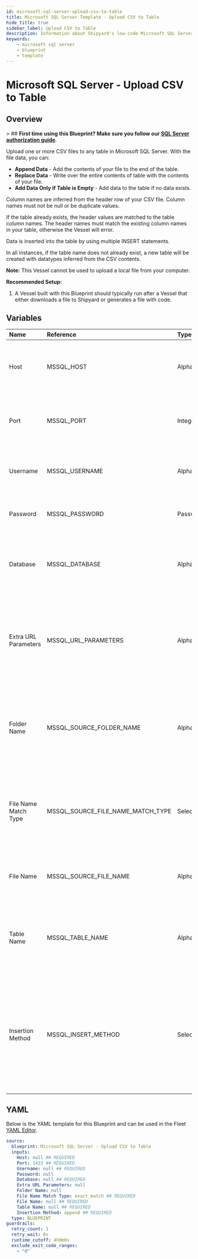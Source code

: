 ```yaml
---
id: microsoft-sql-server-upload-csv-to-table
title: Microsoft SQL Server Template - Upload CSV to Table
hide_title: true
sidebar_label: Upload CSV to Table
description: Information about Shipyard's low-code Microsoft SQL Server Upload CSV to Table blueprint. Upload a CSV file to any table in Microsoft SQL Server. With the file data, you can create a new table, overwrite the existing table, or append to the end of the table.
keywords:
    - microsoft sql server
    - blueprint
    - template
---
```


# Microsoft SQL Server - Upload CSV to Table

## Overview

&gt; ## **First time using this Blueprint? Make sure you follow our [SQL Server authorization guide](https://www.shipyardapp.com/docs/blueprint-library/microsoft-sql-server/microsoft-sql-server-authorization/)**.

Upload one or more CSV files to any table in Microsoft SQL Server. With the file data, you can:
- **Append Data** - Add the contents of your file to the end of the table.
- **Replace Data** - Write over the entire contents of table with the contents of your file.
- **Add Data Only if Table is Empty** - Add data to the table if no data exists.

Column names are inferred from the header row of your CSV file. Column names must not be null or be duplicate values.

If the table already exists, the header values are matched to the table column names. The header names must match the existing column names in your table, otherwise the Vessel will error.

Data is inserted into the table by using multiple INSERT statements.

In all instances, if the table name does not already exist, a new table will be created with datatypes inferred from the CSV contents.

**Note:** This Vessel cannot be used to upload a local file from your computer.

**Recommended Setup:**

1. A Vessel built with this Blueprint should typically run after a Vessel that either downloads a file to Shipyard or generates a file with code. 



## Variables

| Name | Reference | Type | Required | Default | Options | Description |
|:---|:---|:---|:---|:---|:---|:---|
| Host | MSSQL_HOST | Alphanumeric | :white_check_mark: | - | - | The domain or the IP address of the database you want to connect to. |
| Port | MSSQL_PORT | Integer | :white_check_mark: | 1433 | - | Number for the database port to connect to. Defaults to 1433. |
| Username | MSSQL_USERNAME | Alphanumeric | :white_check_mark: | - | - | Name of the user to connect to the database with. |
| Password | MSSQL_PASSWORD | Password | :heavy_minus_sign: | - | - | Password associated to the provided username. |
| Database | MSSQL_DATABASE | Alphanumeric | :white_check_mark: | - | - | Name of the database in the Microsoft SQL Server to connect to. |
| Extra URL Parameters | MSSQL_URL_PARAMETERS | Alphanumeric | :heavy_minus_sign: | - | - | Extra parameters that will be placed at the end of the connection string, after the &#34;?&#34;. Must be separated by &#34;&amp;&#34;. |
| Folder Name | MSSQL_SOURCE_FOLDER_NAME | Alphanumeric | :heavy_minus_sign: | - | - | Folder where the file to upload can be found. Leaving blank will search in the current working directory. |
| File Name Match Type | MSSQL_SOURCE_FILE_NAME_MATCH_TYPE | Select | :white_check_mark: | `exact_match` | Exact Match: `exact_match`<br></br><br></br>Regex Match: `regex_match` | Determines if the text in &#34;File Name&#34; will match exactly to a single file, or use regex to match to multiple files. |
| File Name | MSSQL_SOURCE_FILE_NAME | Alphanumeric | :white_check_mark: | - | - | The file name that contains the data you want uploaded. |
| Table Name | MSSQL_TABLE_NAME | Alphanumeric | :white_check_mark: | - | - | Name of the table where you want data inserted. If the table doesn&#39;t already exist, it will be created. |
| Insertion Method | MSSQL_INSERT_METHOD | Select | :white_check_mark: | `append` | Append Data: `append`<br></br><br></br>Replace Data: `replace`<br></br><br></br>Add Data Only if Table is Empty: `fail` | Determines how the data in your file will be added into the target table. |


## YAML

Below is the YAML template for this Blueprint and can be used in the Fleet [YAML Editor](../../reference/fleets/yaml-editor.md).

```yaml
source:
  blueprint: Microsoft SQL Server - Upload CSV to Table
  inputs:
    Host: null ## REQUIRED
    Port: 1433 ## REQUIRED
    Username: null ## REQUIRED
    Password: null 
    Database: null ## REQUIRED
    Extra URL Parameters: null 
    Folder Name: null 
    File Name Match Type: exact_match ## REQUIRED
    File Name: null ## REQUIRED
    Table Name: null ## REQUIRED
    Insertion Method: append ## REQUIRED
  type: BLUEPRINT
guardrails:
  retry_count: 1
  retry_wait: 0s
  runtime_cutoff: 4h0m0s
  exclude_exit_code_ranges:
    - "0"
```

